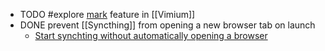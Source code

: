 - TODO #explore [mark](https://vim.fandom.com/wiki/Using_marks) feature in [[Vimium]]
- DONE prevent [[Syncthing]] from opening a new browser tab on launch
	- [Start synchting without automatically opening a browser](https://forum.syncthing.net/t/start-synchting-without-automatically-opening-a-browser/60/2)